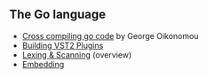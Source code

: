 The Go language
---

- [Cross compiling go code](https://medium.com/@georgeok/cross-compile-in-go-golang-9f0d1261ee26) by George Oikonomou
- [Building VST2 Plugins](https://pipelined.dev/2021/04/vst2-plugins-in-go/#build)
- [Lexing & Scanning](https://medium.com/@farslan/a-look-at-go-scanner-packages-11710c2655fc) (overview)
- [Embedding](https://golangtutorial.dev/tips/embed-files-in-go/)
